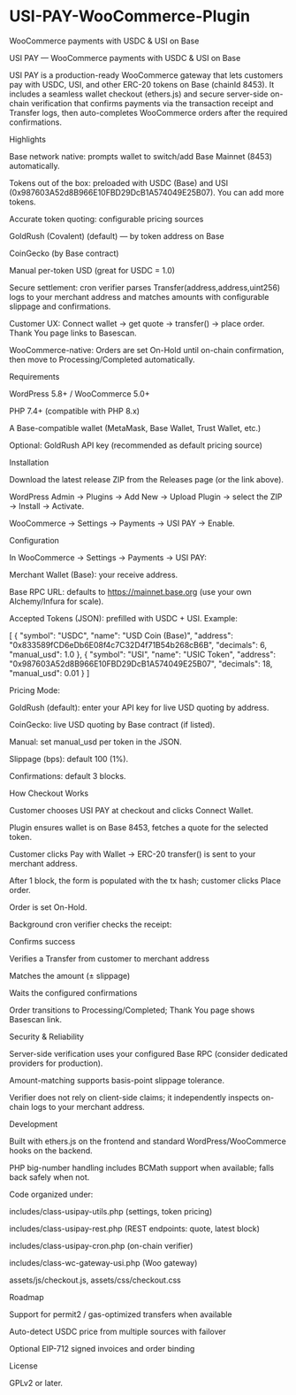 # USI-PAY-WooCommerce-Plugin
WooCommerce payments with USDC &amp; USI on Base

USI PAY — WooCommerce payments with USDC & USI on Base

USI PAY is a production-ready WooCommerce gateway that lets customers pay with USDC, USI, and other ERC-20 tokens on Base (chainId 8453). It includes a seamless wallet checkout (ethers.js) and secure server-side on-chain verification that confirms payments via the transaction receipt and Transfer logs, then auto-completes WooCommerce orders after the required confirmations.

Highlights

Base network native: prompts wallet to switch/add Base Mainnet (8453) automatically.

Tokens out of the box: preloaded with USDC (Base) and USI (0x987603A52d8B966E10FBD29DcB1A574049E25B07). You can add more tokens.

Accurate token quoting: configurable pricing sources

GoldRush (Covalent) (default) — by token address on Base

CoinGecko (by Base contract)

Manual per-token USD (great for USDC = 1.0)

Secure settlement: cron verifier parses Transfer(address,address,uint256) logs to your merchant address and matches amounts with configurable slippage and confirmations.

Customer UX: Connect wallet → get quote → transfer() → place order. Thank You page links to Basescan.

WooCommerce-native: Orders are set On-Hold until on-chain confirmation, then move to Processing/Completed automatically.

Requirements

WordPress 5.8+ / WooCommerce 5.0+

PHP 7.4+ (compatible with PHP 8.x)

A Base-compatible wallet (MetaMask, Base Wallet, Trust Wallet, etc.)

Optional: GoldRush API key (recommended as default pricing source)

Installation

Download the latest release ZIP from the Releases page (or the link above).

WordPress Admin → Plugins → Add New → Upload Plugin → select the ZIP → Install → Activate.

WooCommerce → Settings → Payments → USI PAY → Enable.

Configuration

In WooCommerce → Settings → Payments → USI PAY:

Merchant Wallet (Base): your receive address.

Base RPC URL: defaults to https://mainnet.base.org (use your own Alchemy/Infura for scale).

Accepted Tokens (JSON): prefilled with USDC + USI. Example:

[
  {
    "symbol": "USDC",
    "name": "USD Coin (Base)",
    "address": "0x833589fCD6eDb6E08f4c7C32D4f71B54b268cB6B",
    "decimals": 6,
    "manual_usd": 1.0
  },
  {
    "symbol": "USI",
    "name": "USIC Token",
    "address": "0x987603A52d8B966E10FBD29DcB1A574049E25B07",
    "decimals": 18,
    "manual_usd": 0.01
  }
]


Pricing Mode:

GoldRush (default): enter your API key for live USD quoting by address.

CoinGecko: live USD quoting by Base contract (if listed).

Manual: set manual_usd per token in the JSON.

Slippage (bps): default 100 (1%).

Confirmations: default 3 blocks.

How Checkout Works

Customer chooses USI PAY at checkout and clicks Connect Wallet.

Plugin ensures wallet is on Base 8453, fetches a quote for the selected token.

Customer clicks Pay with Wallet → ERC-20 transfer() is sent to your merchant address.

After 1 block, the form is populated with the tx hash; customer clicks Place order.

Order is set On-Hold.

Background cron verifier checks the receipt:

Confirms success

Verifies a Transfer from customer to merchant address

Matches the amount (± slippage)

Waits the configured confirmations

Order transitions to Processing/Completed; Thank You page shows Basescan link.

Security & Reliability

Server-side verification uses your configured Base RPC (consider dedicated providers for production).

Amount-matching supports basis-point slippage tolerance.

Verifier does not rely on client-side claims; it independently inspects on-chain logs to your merchant address.

Development

Built with ethers.js on the frontend and standard WordPress/WooCommerce hooks on the backend.

PHP big-number handling includes BCMath support when available; falls back safely when not.

Code organized under:

includes/class-usipay-utils.php (settings, token pricing)

includes/class-usipay-rest.php (REST endpoints: quote, latest block)

includes/class-usipay-cron.php (on-chain verifier)

includes/class-wc-gateway-usi.php (Woo gateway)

assets/js/checkout.js, assets/css/checkout.css

Roadmap

Support for permit2 / gas-optimized transfers when available

Auto-detect USDC price from multiple sources with failover

Optional EIP-712 signed invoices and order binding

License

GPLv2 or later.
